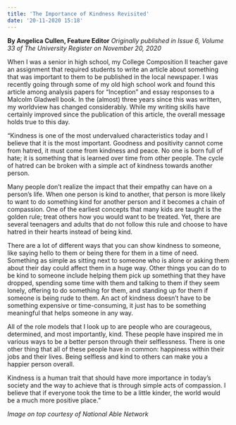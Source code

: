```yaml
---
title: 'The Importance of Kindness Revisited'
date: '20-11-2020 15:18'
---
```


**By Angelica Cullen, Feature Editor** _Originally published in Issue 6, Volume 33 of The University Register on November 20, 2020_

When I was a senior in high school, my College Composition II teacher gave an assignment that required students to write an article about something that was important to them to be published in the local newspaper. I was recently going through some of my old high school work and found this article among analysis papers for “Inception” and essay responses to a Malcolm Gladwell book. In the (almost) three years since this was written, my worldview has changed considerably. While my writing skills have certainly improved since the publication of this article, the overall message holds true to this day.

“Kindness is one of the most undervalued characteristics today and I believe that it is the most important. Goodness and positivity cannot come from hatred, it must come from kindness and peace. No one is born full of hate; it is something that is learned over time from other people. The cycle of hatred can be broken with a simple act of kindness towards another person.

Many people don’t realize the impact that their empathy can have on a person’s life. When one person is kind to another, that person is more likely to want to do something kind for another person and it becomes a chain of compassion. One of the earliest concepts that many kids are taught is the golden rule; treat others how you would want to be treated. Yet, there are several teenagers and adults that do not follow this rule and choose to have hatred in their hearts instead of being kind.

There are a lot of different ways that you can show kindness to someone, like saying hello to them or being there for them in a time of need. Something as simple as sitting next to someone who is alone or asking them about their day could affect them in a huge way. Other things you can do to be kind to someone include helping them pick up something that they have dropped, spending some time with them and talking to them if they seem lonely, offering to do something for them, and standing up for them if someone is being rude to them. An act of kindness doesn’t have to be something expensive or time-consuming, it just has to be something meaningful that helps someone in any way. 

All of the role models that I look up to are people who are courageous, determined, and most importantly, kind. These people have inspired me in various ways to be a better person through their selflessness. There is one other thing that all of these people have in common: happiness within their jobs and their lives. Being selfless and kind to others can make you a happier person overall. 

Kindness is a human trait that should have more importance in today’s society and the way to achieve that is through simple acts of compassion. I believe that if everyone took the time to be a little kinder, the world would be a much more positive place.”

_Image on top courtesy of National Able Network_